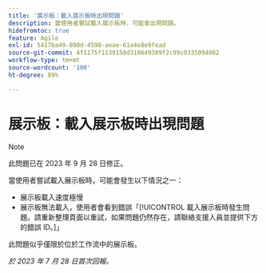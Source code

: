 ```yaml
---
title: '展示板：載入展示板時出現問題'
description: 當使用者嘗試載入展示板時，可能會出現問題。
hidefromtoc: true
feature: Agile
exl-id: 5417ba49-890d-4590-aeae-61a4e8e9fead
source-git-commit: 4f1175f1139158d310649389f2c99c0335094082
workflow-type: tm+mt
source-wordcount: '100'
ht-degree: 89%

---
```


# 展示板：載入展示板時出現問題

>[!NOTE]
>
>此問題已在 2023 年 9 月 28 日修正。

當使用者嘗試載入展示板時，可能會發生以下情況之一：

* 展示板載入速度極慢
* 展示板無法載入，使用者會看到錯誤「[!UICONTROL 載入展示板時發生問題。請重新整理頁面以重試，如果問題仍然存在，請聯絡支援人員並提供下方的錯誤 ID。]」

此問題似乎僅限於位於工作流中的展示板。

_於 2023 年 7 月 28 日首次回報。_
